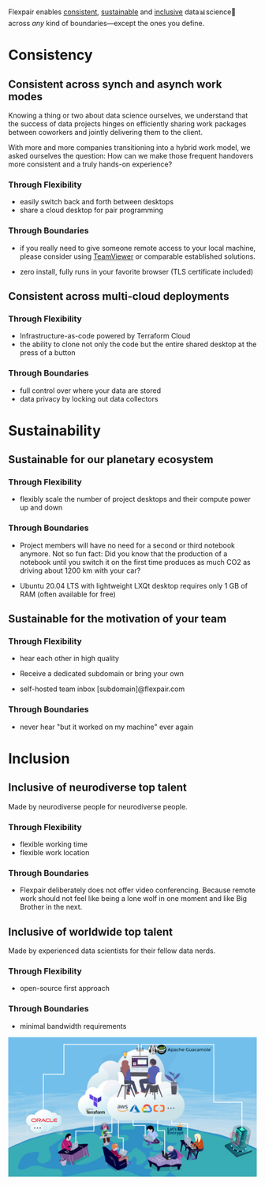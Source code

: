 
Flexpair enables [consistent](#Consistency), [sustainable](#Sustainability) and [inclusive](#Inclusion) data📊science🧪 across <em>any</em> kind of boundaries&mdash;except the ones you define.
# Consistency

## Consistent across synch and asynch work modes

Knowing a thing or two about data science ourselves, we understand that the success of data projects hinges on efficiently sharing work packages between coworkers and jointly delivering them to the client.

With more and more companies transitioning into a hybrid work model, we asked ourselves the question: How can we make those frequent handovers more consistent and a truly hands-on experience?
### Through Flexibility

- easily switch back and forth between desktops
- share a cloud desktop for pair programming

### Through Boundaries

- if you really need to give someone remote access to your local machine, please consider using [TeamViewer](https://www.teamviewer.com/en/) or comparable established solutions.

- zero install, fully runs in your favorite browser (TLS certificate included)


## Consistent across multi-cloud deployments

### Through Flexibility

- Infrastructure-as-code powered by Terraform Cloud
- the ability to clone not only the code but the entire shared desktop at the press of a button

### Through Boundaries

- full control over where your data are stored
- data privacy by locking out data collectors

# Sustainability

## Sustainable for our planetary ecosystem

### Through Flexibility

- flexibly scale the number of project desktops and their compute power up and down

### Through Boundaries

- Project members will have no need for a second or third notebook anymore. Not so fun fact: Did you know that the production of a notebook until you switch it on the first time produces as much CO2 as driving about 1200 km with your car?

- Ubuntu 20.04 LTS with lightweight LXQt desktop requires only 1 GB of RAM (often available for free)

## Sustainable for the motivation of your team

### Through Flexibility

- hear each other in high quality
 
- Receive a dedicated subdomain or bring your own

- self-hosted team inbox [subdomain]@flexpair.com

### Through Boundaries

- never hear "but it worked on my machine" ever again

# Inclusion

## Inclusive of neurodiverse top talent

Made by neurodiverse people for neurodiverse people.

### Through Flexibility

- flexible working time
- flexible work location

### Through Boundaries

- Flexpair deliberately does not offer video conferencing. Because remote work should not feel like being a lone wolf in one moment and like Big Brother in the next.

## Inclusive of worldwide top talent

Made by experienced data scientists for their fellow data nerds.

### Through Flexibility

- open-source first approach

### Through Boundaries

- minimal bandwidth requirements


[![](assets/architecture.png)](http://demo.flexpair.com)










